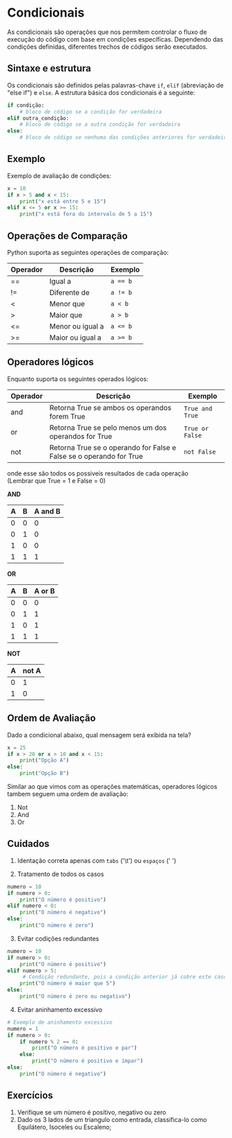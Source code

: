 # Condicionais

As condicionais são operações que nos permitem controlar o fluxo de execução do código com base em condições específicas.
Dependendo das condições definidas, diferentes trechos de códigos serão executados.

## Sintaxe e estrutura

Os condicionais são definidos pelas palavras-chave 
```if```, 
```elif``` (abreviação de "else if") e ```else```.
A estrutura básica dos condicionais é a seguinte:

```python
if condição:
    # bloco de código se a condição for verdadeira
elif outra_condição:
    # bloco de código se a outra condição for verdadeira
else:
    # bloco de código se nenhuma das condições anteriores for verdadeira
```

## Exemplo
Exemplo de avaliação de condições:

```python
x = 10
if x > 5 and x < 15:
    print("x está entre 5 e 15")
elif x <= 5 or x >= 15:
    print("x está fora do intervalo de 5 a 15")
```

## Operações de Comparação

Python suporta as seguintes operações de comparação:

| Operador | Descrição                  | Exemplo           |
|----------|----------------------------|-------------------|
| ==       | Igual a                    | `a == b`          |
| !=       | Diferente de               | `a != b`          |
| <        | Menor que                  | `a < b`           |
| >        | Maior que                  | `a > b`           |
| <=       | Menor ou igual a           | `a <= b`          |
| >=       | Maior ou igual a           | `a >= b`          |

## Operadores lógicos

Enquanto suporta os seguintes operados lógicos:

| Operador | Descrição                                              | Exemplo                                  |
|----------|--------------------------------------------------------|------------------------------------------|
| and      | Retorna True se ambos os operandos forem True         | `True and True`                          |
| or       | Retorna True se pelo menos um dos operandos for True   | `True or False`                          |
| not      | Retorna True se o operando for False e False se o operando for True | `not False`                     |

onde esse são todos os possiveis resultados de cada operação\
(Lembrar que True = 1 e False = 0)

**AND**

| A     | B     | A and B |
|-------|-------|---------|
| 0     | 0     | 0       |
| 0     | 1     | 0       |
| 1     | 0     | 0       |
| 1     | 1     | 1       |

**OR**

| A     | B     | A or B |
|-------|-------|--------|
| 0     | 0     | 0      |
| 0     | 1     | 1      |
| 1     | 0     | 1      |
| 1     | 1     | 1      |

**NOT**

| A     | not A |
|-------|-------|
| 0     | 1     |
| 1     | 0     |

## Ordem de Avaliação

Dado a condicional abaixo, qual mensagem será exibida na tela?

```python
x = 25
if x > 20 or x > 10 and x < 15:
    print("Opção A")
else:
    print("Opção B")
```

Similar ao que vimos com as operações matemáticas, operadores lógicos tambem
seguem uma ordem de avaliação:
1. Not
2. And
3. Or

## Cuidados

1. Identação correta apenas com ```tabs``` ('\t') ou ```espaços``` (' ')

2. Tratamento de todos os casos

```python
numero = 10
if numero > 0:
    print("O número é positivo")
elif numero < 0:
    print("O número é negativo")
else:
    print("O número é zero")
```

3. Evitar codições redundantes

```python
numero = 10
if numero > 0:
    print("O número é positivo")
elif numero > 5: 
     # Condição redundante, pois a condição anterior já cobre este caso
    print("O número é maior que 5")
else:
    print("O número é zero ou negativo")
```

4. Evitar aninhamento excessivo

```python
# Exemplo de aninhamento excessivo
numero = 1
if numero > 0:
    if numero % 2 == 0:
        print("O número é positivo e par")
    else:
        print("O número é positivo e ímpar")
else:
    print("O número é negativo")
```

## Exercícios

1. Verifique se um número é posítivo, negativo ou zero
2. Dado os 3 lados de um triangulo como entrada, classifica-lo como Equilátero, Isoceles ou Escaleno;


